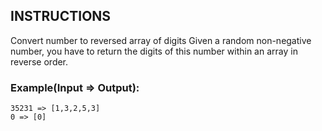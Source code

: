 ## INSTRUCTIONS

Convert number to reversed array of digits
Given a random non-negative number, you have to return the digits of this number within an array in reverse order.

### Example(Input => Output):
```
35231 => [1,3,2,5,3]
0 => [0]
```